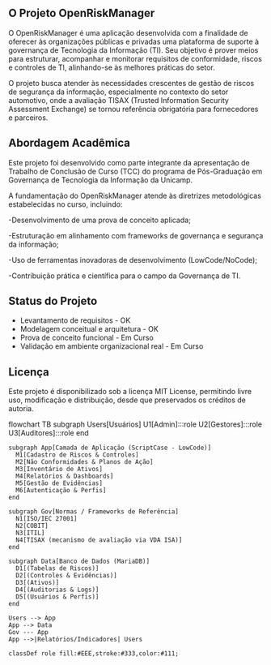## O Projeto OpenRiskManager

O OpenRiskManager é uma aplicação desenvolvida com a finalidade de oferecer às organizações públicas e privadas uma plataforma de suporte à governança de Tecnologia da Informação (TI). Seu objetivo é prover meios para estruturar, acompanhar e monitorar requisitos de conformidade, riscos e controles de TI, alinhando-se às melhores práticas do setor.

O projeto busca atender às necessidades crescentes de gestão de riscos de segurança da informação, especialmente no contexto do setor automotivo, onde a avaliação TISAX (Trusted Information Security Assessment Exchange) se tornou referência obrigatória para fornecedores e parceiros.

## Abordagem Acadêmica

Este projeto foi desenvolvido como parte integrante da apresentação de Trabalho de Conclusão de Curso (TCC) do programa de Pós-Graduação em Governança de Tecnologia da Informação da Unicamp.

A fundamentação do OpenRiskManager atende às diretrizes metodológicas estabelecidas no curso, incluindo:

  -Desenvolvimento de uma prova de conceito aplicada;
  
  -Estruturação em alinhamento com frameworks de governança e segurança da informação;
  
  -Uso de ferramentas inovadoras de desenvolvimento (LowCode/NoCode);
  
  -Contribuição prática e científica para o campo da Governança de TI.

## Status do Projeto

 - Levantamento de requisitos - OK
 - Modelagem conceitual e arquitetura - OK
 - Prova de conceito funcional - Em Curso
 - Validação em ambiente organizacional real - Em Curso

## Licença

Este projeto é disponibilizado sob a licença MIT License, permitindo livre uso, modificação e distribuição, desde que preservados os créditos de autoria.

flowchart TB
    subgraph Users[Usuários]
      U1[Admin]:::role
      U2[Gestores]:::role
      U3[Auditores]:::role
    end

    subgraph App[Camada de Aplicação (ScriptCase - LowCode)]
      M1[Cadastro de Riscos & Controles]
      M2[Não Conformidades & Planos de Ação]
      M3[Inventário de Ativos]
      M4[Relatórios & Dashboards]
      M5[Gestão de Evidências]
      M6[Autenticação & Perfis]
    end

    subgraph Gov[Normas / Frameworks de Referência]
      N1[ISO/IEC 27001]
      N2[COBIT]
      N3[ITIL]
      N4[TISAX (mecanismo de avaliação via VDA ISA)]
    end

    subgraph Data[Banco de Dados (MariaDB)]
      D1[(Tabelas de Riscos)]
      D2[(Controles & Evidências)]
      D3[(Ativos)]
      D4[(Auditorias & Logs)]
      D5[(Usuários & Perfis)]
    end

    Users --> App
    App --> Data
    Gov --- App
    App -->|Relatórios/Indicadores| Users

    classDef role fill:#EEE,stroke:#333,color:#111;

